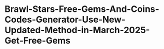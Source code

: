 # Brawl-Stars-Free-Gems-And-Coins-Codes-Generator-Use-New-Updated-Method-in-March-2025-Get-Free-Gems